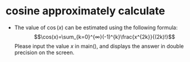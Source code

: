# cosine approximately calculate
* The value of $\cos(x)$ can be estimated using the following formula:
$$\cos⁡(x)=\sum_{k=0}^{∞}(-1)^{k}\frac{x^{2k}}{(2k)!}$$
Please input the value $x$ in main(), and displays the answer in double precision on the screen.
